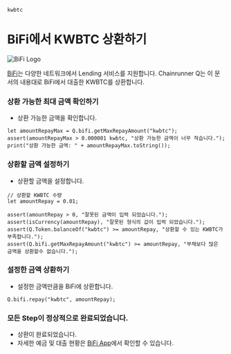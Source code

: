 ```meta-Currency
kwbtc
```

# BiFi에서 KWBTC 상환하기

![BiFi Logo](https://s3.ap-northeast-2.amazonaws.com/thebifrost.io/home/bifi/bifi_logo.svg)

[BiFi](https://bifi.finance/)는 다양한 네트워크에서 Lending 서비스를 지원합니다.
Chainrunner Q는 이 문서의 내용대로 BiFi에서 대출한 KWBTC를 상환합니다.

### 상환 가능한 최대 금액 확인하기

- 상환 가능한 금액을 확인합니다.

```output-Dynamic
let amountRepayMax = Q.bifi.getMaxRepayAmount("kwbtc");
assert(amountRepayMax > 0.000001 kwbtc, "상환 가능한 금액이 너무 적습니다.");
print("상환 가능한 금액: " + amountRepayMax.toString());
```

### 상환할 금액 설정하기

- 상환할 금액을 설정합니다.

```input KWBTC
// 상환할 KWBTC 수량
let amountRepay = 0.01;
```

```input-Verify
assert(amountRepay > 0, "잘못된 금액이 입력 되었습니다.");
assert(isCurrency(amountRepay), "잘못된 형식의 값이 입력 되었습니다.");
assert(Q.Token.balanceOf("kwbtc") >= amountRepay, "상환할 수 있는 KWBTC가 부족합니다.");
assert(Q.bifi.getMaxRepayAmount("kwbtc") >= amountRepay, "부채보다 많은 금액을 상환할수 없습니다.");
```

### 설정한 금액 상환하기

- 설정한 금액만큼을 BiFi에 상환합니다.

```taster
Q.bifi.repay("kwbtc", amountRepay);
```

### 모든 Step이 정상적으로 완료되었습니다.

- 상환이 완료되었습니다.
- 자세한 예금 및 대출 현황은 [BiFi App](https://app.bifi.finance/)에서 확인할 수 있습니다.
